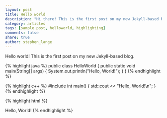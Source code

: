 ```yaml
---
layout: post
title: Hello world
description: "Hi there! This is the first post on my new Jekyll-based blog! I hope you have fun reading it."
category: articles
tags: [sample post, helloworld, highlighting]
comments: false
share: true
author: stephen_lange
---
```


Hello world! This is the first post on my new Jekyll-based blog.

{% highlight java %}
public class HelloWorld {
 public static void main(String[] args) {
 System.out.println("Hello, World!");
 }
}
{% endhighlight %}

{% highlight c++ %}
#include <iostream>
int main()
{
 std::cout << "Hello, World!\n";
}
{% endhighlight %}

{% highlight html %}
<html>
<body>
 Hello, World!
</body>
</html>
{% endhighlight %}
